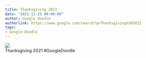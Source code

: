 ```yaml
---
title: Thanksgiving 2021
date: "2021-11-25 00:00:00"
author: Google Doodle
authorlink: https://www.google.com/search?q=Thanksgiving%202021
tags:
- Google-Doodle
---
```

<img src="https://www.google.com/logos/doodles/2021/thanksgiving-2021-6753651837109145-law.gif" referrerpolicy="no-referrer"><br>Thanksgiving 2021 #GoogleDoodle